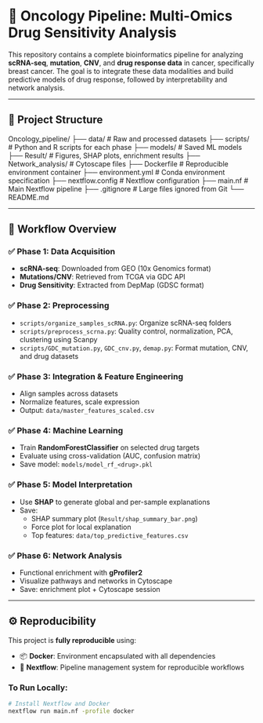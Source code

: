 # 🧬 Oncology Pipeline: Multi-Omics Drug Sensitivity Analysis

This repository contains a complete bioinformatics pipeline for analyzing **scRNA-seq**, **mutation**, **CNV**, and **drug response data** in cancer, specifically breast cancer. The goal is to integrate these data modalities and build predictive models of drug response, followed by interpretability and network analysis.

---

## 📁 Project Structure

Oncology_pipeline/
├── data/ # Raw and processed datasets 
├── scripts/ # Python and R scripts for each phase
├── models/ # Saved ML models
├── Result/ # Figures, SHAP plots, enrichment results
├── Network_analysis/ # Cytoscape files
├── Dockerfile # Reproducible environment container
├── environment.yml # Conda environment specification
├── nextflow.config # Nextflow configuration
├── main.nf # Main Nextflow pipeline
├── .gitignore # Large files ignored from Git
└── README.md

---

## 🔄 Workflow Overview

### ✅ Phase 1: Data Acquisition
- **scRNA-seq**: Downloaded from GEO (10x Genomics format)
- **Mutations/CNV**: Retrieved from TCGA via GDC API
- **Drug Sensitivity**: Extracted from DepMap (GDSC format)

### ✅ Phase 2: Preprocessing
- `scripts/organize_samples_scRNA.py`: Organize scRNA-seq folders
- `scripts/preprocess_scrna.py`: Quality control, normalization, PCA, clustering using Scanpy
- `scripts/GDC_mutation.py`, `GDC_cnv.py`, `demap.py`: Format mutation, CNV, and drug datasets

### ✅ Phase 3: Integration & Feature Engineering
- Align samples across datasets
- Normalize features, scale expression
- Output: `data/master_features_scaled.csv`

### ✅ Phase 4: Machine Learning
- Train **RandomForestClassifier** on selected drug targets
- Evaluate using cross-validation (AUC, confusion matrix)
- Save model: `models/model_rf_<drug>.pkl`

### ✅ Phase 5: Model Interpretation
- Use **SHAP** to generate global and per-sample explanations
- Save:
  - SHAP summary plot (`Result/shap_summary_bar.png`)
  - Force plot for local explanation
  - Top features: `data/top_predictive_features.csv`

### ✅ Phase 6: Network Analysis
- Functional enrichment with **gProfiler2**
- Visualize pathways and networks in Cytoscape
- Save: enrichment plot + Cytoscape session

---

## ⚙️ Reproducibility

This project is **fully reproducible** using:

- 📦 **Docker**: Environment encapsulated with all dependencies  
- 🧬 **Nextflow**: Pipeline management system for reproducible workflows

### To Run Locally:
```bash
# Install Nextflow and Docker
nextflow run main.nf -profile docker
